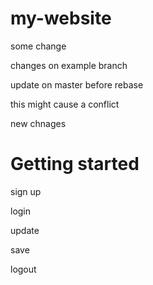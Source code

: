 # my-website

some change

changes on example branch

update on master before rebase

this might cause a conflict

new chnages

# Getting started

sign up

login

update 

 save
 
 logout
